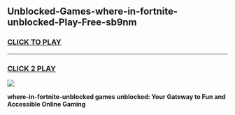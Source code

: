 
## Unblocked-Games-where-in-fortnite-unblocked-Play-Free-sb9nm
<h3>
<a href="https://premium76.site?title=where-in-fortnite-unblocked&ref=23A">CLICK TO PLAY</a></h3>
<hr>

<h3>
<a href="https://premium76.site?title=where-in-fortnite-unblocked&ref=23A">CLICK 2 PLAY</a>
  
</h3>

<a href="https://premium76.site?title=where-in-fortnite-unblocked&ref=23A"><img src="https://clearcache.store/games.png"></a>


**where-in-fortnite-unblocked games unblocked: Your Gateway to Fun and Accessible Online Gaming**
